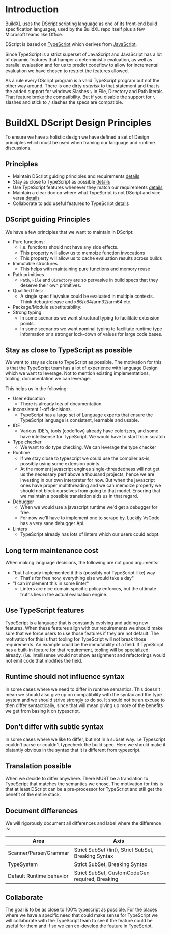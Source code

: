 # Introduction
BuildXL uses the DScript scripting language as one of its front-end build specification languages, used by the BuildXL repo itself plus a few Microsoft teams like Office.

DScript is based on [TypeScript](http://www.typescriptlang.org/) which derives from [JavaScript](https://www.javascript.com/).

Since TypeScript is a strict superset of JavaScript and JavaScript has a lot of dynamic features that hamper a deterministic evaluation, as well as parallel evaluation and for us to predict codeflow to allow for incremental evaluation we have chosen to restrict the features allowed.

As a rule every DScript program is a valid TypeScript program but not the other way around. 
There is one dirty *asterisk* to that statement and that is the added support for windows Slashes `\` in File, Directory and Path literals. That feature broke the compatibility. But if you disable the support for `\` slashes and stick to `/` slashes the specs are compatible.

# BuildXL DScript Design Principles
To ensure we have a holistic design we have defined a set of Design principles which must be used when framing  our language and runtime discussions.

## Principles
* Maintain DScript guiding principles and requirements [details](#DScript-guiding-principles)
* Stay as close to TypeScript as possible [details](#Stay-as-close-to-TypeScript-as-possible)
* Use TypeScript features whenever they match our requirements [details](#Use-TypeScript-features)
* Maintain a clear doc on where what TypeScript is not DScript and vice versa [details](#Document-differences)
* Collaborate to add useful features to TypeScript [details](#Collaborate)

## DScript guiding Principles
We have a few principles that we want to maintain in DScript:
* Pure functions:
  * i.e. functions should not have any side effects.
  * This property will allow us to memoize function invocations
  * This property will allow us to cache evaluation results across builds
* Immutable structures
  * This helps with maintaining pure functions and memory reuse
* Path primitives
  * `Path`, `File` and `Directory` are so pervasive in build specs that they deserve their own primitives.
* Qualified files:
  * A single spec file/value could be evaluated in multiple contexts. Think debug/release and x86/x64/arm32/arm64 etc.
* Package/Module substitutability:
* Strong typing
  * In some scenarios we want structural typing to facilitate extension points.
  * In some scenarios we want nominal typing to facilitate runtime type information or a stronger lock-down of values for large code bases. 

## Stay as close to TypeScript as possible
We want to stay as close to TypeScript as possible. The motivation for this is that the TypeScript team has a lot of experience with language Design which we want to leverage. Not to mention existing implementations, tooling, documentation we can leverage.

This helps us in the following: 
* User education
  * There is already lots of documentation 
* inconsistent 1-off decisions. 
  * TypeScript has a large set of Language experts that ensure the TypeScript language is consistent, learnable and usable.
* IDE
  * Various IDE's, tools (codeflow) already have colorizers, and some have intellisense for TypeScript. We would have to start from scratch
* Type checker
  * We want to do type checking. We can leverage the type checker 
* Runtime
  * If we stay close to typescript we could use the compiler as-is, possibly using some extension points.
  * At the moment javascript engines single-threadedness will not get us the necessary perf above a thousand projects, hence we are investing in our own interpreter for now. But when the javascript ones have proper multithreading and we can memoize properly we should not block ourselves from going to that model. Ensuring that we maintain a possible translation aids us in that regard.
* Debugger
  * When we would use a javascript runtime we'd get a debugger for free. 
  * For now we'll have to implement one to scrape by. Luckily VsCode has a very sane debugger Api.
* Linters 
  * TypeScript already has lots of linters which our users could adopt.
 
## Long term maintenance cost
When making language decisions, the following are not good arguments: 
* "but I already implemented it this (possibly not TypeScript-like) way 
  * That's for free now, everything else would take a day" 
* "I can implement this in some linter" 
  * Linters are nice domain specific policy enforces, but the ultimate truths lies in the actual evaluation engine.
 
## Use TypeScript features
TypeScript is a language that is constantly evolving and adding new features. When these features align with our requirements we should make sure that we force users to use those features if they are not default. 
The motivation for this is that tooling for TypeScript will not break those requirements. An example could be the immutability of a field. If TypeScript has a built-in feature for that requirement, tooling will be specialized already. (i.e. intellisense would not show assignment and refactorings would not emit code that modifies the field.  
 
## Runtime should not influence syntax
In some cases where we need to differ in runtime semantics. This doesn't mean we should also give up on compatibility with the syntax and the type system and we should strive strongly to do so. It should not be an excuse to then differ syntactically, since that will mean giving up more of the benefits we get from basing it on typescript.

## Don't differ with subtle syntax
In some cases where we like to differ, but not in a subset way. I.e Typescript couldn't parse or couldn't typecheck the build spec. Here we should make it blatantly obvious in the syntax that it is different from typescript.  
 
## Translation possible
When we decide to differ anywhere. There MUST be a translation to TypeScript that matches the semantics we chose. The motivation for this is that at least DScript can be a pre-processor for TypeScript and still get the benefit of the entire stack.
 
## Document differences
We will rigorously document all differences and label where the difference is:
 
| Area | Axis |
|---|---|
| Scanner/Parser/Grammar | Strict SubSet (lint), Strict SubSet, Breaking Syntax |
| TypeSystem | Strict SubSet, Breaking Syntax |
| Default Runtime behavior | Strict SubSet, CustomCodeGen required, Breaking |

## Collaborate
The goal is to be as close to 100% typescript as possible. For the places where we have a specific need that could make sense for TypeScript we will collaborate with the TypeScript team to see if the feature could be useful for them and if so we can co-develop the feature in TypeScript.
  